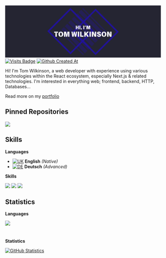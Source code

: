 [![Hi, I'm Tom Wilkinson](./assets/banner.png)](https://tswilkinson.com)
[![Visits Badge](https://badges.pufler.dev/visits/twilkinson3421/twilkinson3421?style=for-the-badge)](https://github.com/twilkinson3421)
[![Github Created At](https://img.shields.io/github/created-at/twilkinson3421/twilkinson3421?style=for-the-badge&label=user%20since)](https://github.com/twilkinson3421)

Hi! I'm Tom Wilkinson, a web developer with experience using various technologies within the React ecosystem, especially Next.js & related technologies. I'm interested in everything web; frontend, backend, HTTP, Databases...

Read more on my [portfolio](https://tswilkinson.com)

## Pinned Repositories
<a href="https://github.com/twilkinson3421/startjob-v14">
  <img align="center" src="https://github-readme-stats.vercel.app/api/pin/?username=twilkinson3421&repo=startjob-v14&title_color=ffffff&text_color=c9cacc&icon_color=4AB197&bg_color=1A2B34" />
</a>

## Skills

**Languages**

  - [![UK](https://flagcdn.com/16x12/gb.png)](https://github.com/twilkinson3421) **English** *(Native)*
  - [![DE](https://flagcdn.com/16x12/de.png)](https://github.com/twilkinson3421) **Deutsch** *(Advanced)*

**Skills**

![](https://img.shields.io/badge/TypeScript-3178C6?style=for-the-badge&logo=typescript&logoColor=white)
![](https://img.shields.io/badge/JavaScript-F7E025?style=for-the-badge&logo=javascript&logoColor=black)
![](https://img.shields.io/badge/React-23272F?style=for-the-badge&logo=react&logoColor=white)

## Statistics
**Languages**

<a href="https://github.com/twilkinson3421">
  <img align="center" style="margin-bottom:10px" src="https://github-readme-stats.vercel.app/api/top-langs/?username=twilkinson3421&hide=html,css&title_color=ffffff&text_color=c9cacc&icon_color=4AB197&bg_color=1A2B34" />
</a>
<br /><br />

**Statistics**

<a href="https://github.com/twilkinson3421">
  <img align="center" style="margin-bottom:10px" src="https://github-readme-stats.vercel.app/api?username=twilkinson3421&show_icons=true&line_height=27&count_private=true&title_color=ffffff&text_color=c9cacc&icon_color=4AB097&bg_color=1A2B34" alt="GitHub Statistics" />
</a>
